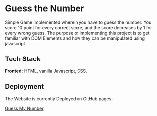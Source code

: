 
# Guess the Number 
Simple Game implemented wherein you have to guess the number. You score
10 point for every correct score, and the score decreases by 1 for every 
wrong guess. The purpose of implementing this project is to get familiar 
with DOM Elements and how they can be manipulated using javascript
## Tech Stack

**Fronted:** HTML, vanilla Javascript, CSS. 

## Deployment

The Website is currently Deployed on GitHub pages:

[Guess My Number](https://rameshtavishwakarma.github.io/Guess-My-Number-/)


  
